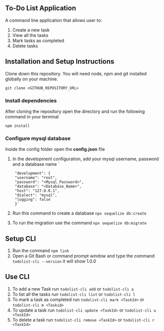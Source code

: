 ## To-Do List Application
A command line application that allows user to:
1. Create a new task
2. View all the tasks
3. Mark tasks as completed
4. Delete tasks

## Installation and Setup Instructions
Clone down this repository. You will need node, npm and git installed globally on your machine.

`git clone <GITHUB_REPOSITORY_URL>` 

### Install dependencies
After cloning the repository open the directory and run the following command in your terminal

`npm install`

### Configure mysql database
Inside the config folder open the **config.json** file

1. In the development configuration, add your mysql username, password and a database name
    `

        "development": {
        "username": "root",
        "password": "<Mysql_Password>",
        "database": "<Database_Name>",
        "host": "127.0.0.1",
        "dialect": "mysql",
        "logging": false
        }`
2. Run this command to create a database `npx sequelize db:create`
3. To run the migration use the command `npx sequelize db:migrate`

## Setup CLI
1. Run the command `npm link`
2. Open a Git Bash or command prompt window and type the command `todolist-cli --version` it will show 1.0.0

## Use CLI
1. To add a new Task run `todolist-cli add` or `todolist-cli a`
2. To list all the tasks run `todolist-cli list` or `todolist-cli l`
3. To mark a task as completed run `todolist-cli mark <TaskId>` or `todolist-cli m <Taskid>`
4. To update a task run `todolist-cli update <TaskId>` or `todolist-cli u <TaskId>`
5. To delete a task run `todolist-cli remove <TaskId>` or `todolist-cli r <TaskId>`
